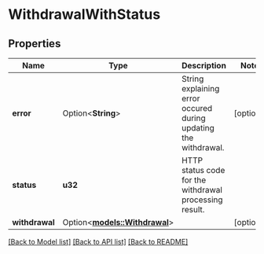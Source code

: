 # WithdrawalWithStatus

## Properties

Name | Type | Description | Notes
------------ | ------------- | ------------- | -------------
**error** | Option<**String**> | String explaining error occured during updating the withdrawal. | [optional]
**status** | **u32** | HTTP status code for the withdrawal processing result. | 
**withdrawal** | Option<[**models::Withdrawal**](Withdrawal.md)> |  | [optional]

[[Back to Model list]](../README.md#documentation-for-models) [[Back to API list]](../README.md#documentation-for-api-endpoints) [[Back to README]](../README.md)


